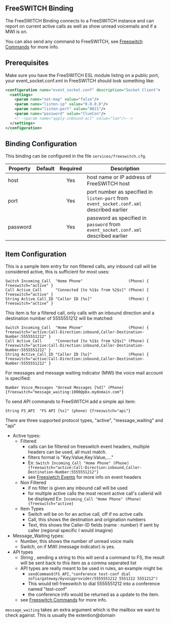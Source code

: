 ## FreeSWITCH Binding

The FreeSWITCH Binding connects to a FreeSWITCH instance and can report on current active calls as well as show unread voicemails and if a MWI is on.

You can also send any command to FreeSWITCH, see [Freeswitch Commands](http://wiki.freeswitch.org/wiki/Mod_commands) for more info.

## Prerequisites

Make sure you have the FreeSWITCH ESL module listing on a public port, your event_socket.conf.xml in FreeSWITCH should look something like:

```xml
<configuration name="event_socket.conf" description="Socket Client">
  <settings>
    <param name="nat-map" value="false"/>
    <param name="listen-ip" value="0.0.0.0"/>
    <param name="listen-port" value="8021"/>
    <param name="password" value="ClueCon"/>
    <!--<param name="apply-inbound-acl" value="lan"/>-->
  </settings>
</configuration>
```

## Binding Configuration

This binding can be configured in the file `services/freeswitch.cfg`.

| Property | Default | Required | Description |
|----------|---------|:--------:|-------------|
| host     |         |   Yes    | host name or IP address of FreeSWITCH host |
| port     |         |   Yes    | port number as specified in `listen-port` from `event_socket.conf.xml` described earlier |
| password |         |   Yes    | password  as specified in `password` from `event_socket.conf.xml` described earlier |

## Item Configuration

This is a sample item entry for non filtered calls, any inbound call will be considered active, this is sufficient for most uses:

```
Switch Incoming_Call  "Home Phone"                    (Phone) { freeswitch="active" }
Call Active_Call      "Connected [to %1$s from %2$s]" (Phone) { freeswitch="active" }
String Active_Call_ID "Caller ID [%s]"                (Phone) { freeswitch="active" }
```

This item is for a filtered call, only calls with an inbound direction and a destination number of 5555551212 will be matched:

```
Switch Incoming_Call  "Home Phone"                    (Phone) { freeswitch="active:Call-Direction:inbound,Caller-Destination-Number:5555551212" }
Call Active_Call      "Connected [to %1$s from %2$s]" (Phone) { freeswitch="active:Call-Direction:inbound,Caller-Destination-Number:5555551212" }
String Active_Call_ID "Caller ID [%s]"                (Phone) { freeswitch="active:Call-Direction:inbound,Caller-Destination-Number:5555551212" }
```

For messages and message waiting indicator (MWI) the voice mail account is specified:

```
Number Voice_Messages "Unread Messages [%d]" (Phone) {freeswitch="message_waiting:1000@pbx.mydomain.com"}
```

To send API commands to FreeSWITCH add a simple api item:

```
String FS_API  "FS API [%s]" (phone) {freeswitch="api"}
```

There are three supported protocol types, "active", "message_waiting" and "api"

* Active types:
  * Filtered
    * calls can be filtered on freeswitch event headers, multiple headers can be used, all must match. 
    * filters format is "Key:Value,Key:Value,...."
    * Ex: `Switch Incoming_Call "Home Phone" (Phone) {freeswitch="active:Call-Direction:inbound,Caller-Destination-Number:5555551212"}`
    * see [Freesiwtch Events](http://wiki.freeswitch.org/wiki/Event_List) for more info on event headers
  * Non Filtered
    * if no filter is given any inbound call will be used
    * for multiple active calls the most recent active call's callerid will be displayed
    Ex: `Incoming_Call "Home Phone" (Phone) {freeswitch="active}`
  * Item Types
    * Switch will be on for an active call, off if no active calls
    * Call, this shows the destination and origination numbers
    * Text, this shows the Caller-ID fields (name : number) if sent by caller (regional specific I would imagine)
* Message_Waiting types:
  * Number, this shows the number of unread voice mails
  * Switch, on if MWI (message indicator) is yes.
* API types
  * String , sending a string to this will send a command to FS, the result will be sent back to this item as a comma seperated list
  * API types are really meant to be used in rules, an example might be:
    * `sendCommand(FS_API,"conference test-conf dial sofia/gateway/myvoipprovider/5555551212 5551212 5551212")`
    * This would tell freeswitch to dial 5555551212 into a conference named "test-conf"
    * the conference info would be returned as a update to the item.
  * see [Freeswitch Commands](http://wiki.freeswitch.org/wiki/Mod_commands) for more info.

`message_waiting` takes an extra argument which is the mailbox we want to check against.  This is usually the extention@domain 
